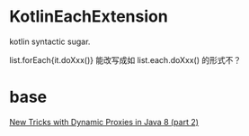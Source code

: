 # KotlinEachExtension

kotlin syntactic sugar.

list.forEach{it.doXxx()}
能改写成如
list.each.doXxx()
的形式不？

# base

[New Tricks with Dynamic Proxies in Java 8 (part 2)](https://opencredo.com/dynamic-proxies-java-part-2/)